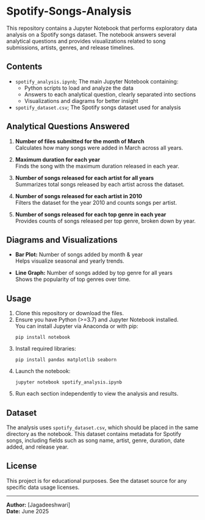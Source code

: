 # Spotify-Songs-Analysis

This repository contains a Jupyter Notebook that performs exploratory data analysis on a Spotify songs dataset. The notebook answers several analytical questions and provides visualizations related to song submissions, artists, genres, and release timelines.

## Contents

- `spotify_analysis.ipynb`; The main Jupyter Notebook containing:
  - Python scripts to load and analyze the data
  - Answers to each analytical question, clearly separated into sections
  - Visualizations and diagrams for better insight
- `spotify_dataset.csv`; The Spotify songs dataset used for analysis

## Analytical Questions Answered

1. **Number of files submitted for the month of March**  
   Calculates how many songs were added in March across all years.

2. **Maximum duration for each year**  
   Finds the song with the maximum duration released in each year.

3. **Number of songs released for each artist for all years**  
   Summarizes total songs released by each artist across the dataset.

4. **Number of songs released for each artist in 2010**  
   Filters the dataset for the year 2010 and counts songs per artist.

5. **Number of songs released for each top genre in each year**  
   Provides counts of songs released per top genre, broken down by year.

## Diagrams and Visualizations

- **Bar Plot:** Number of songs added by month & year  
  Helps visualize seasonal and yearly trends.

- **Line Graph:** Number of songs added by top genre for all years  
  Shows the popularity of top genres over time.

## Usage

1. Clone this repository or download the files.
2. Ensure you have Python (>=3.7) and Jupyter Notebook installed.  
   You can install Jupyter via Anaconda or with pip:
   ```
   pip install notebook
   ```
3. Install required libraries:
   ```
   pip install pandas matplotlib seaborn
   ```
4. Launch the notebook:
   ```
   jupyter notebook spotify_analysis.ipynb
   ```
5. Run each section independently to view the analysis and results.

## Dataset

The analysis uses `spotify_dataset.csv`, which should be placed in the same directory as the notebook. This dataset contains metadata for Spotify songs, including fields such as song name, artist, genre, duration, date added, and release year.

## License

This project is for educational purposes. See the dataset source for any specific data usage licenses.

---
**Author:** [Jagadeeshwari]  
**Date:** June 2025
